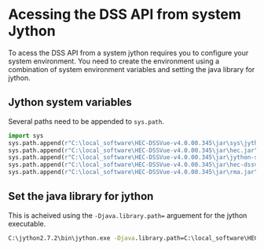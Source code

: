 # Acessing the DSS API from system Jython
To acess the DSS API from a system jython requires you to configure your system environment. You need to create the environment using a combination of system environment variables and setting the java library for jython.

## Jython system variables
Several paths need to be appended to `sys.path`.

```python
import sys
sys.path.append(r"C:\local_software\HEC-DSSVue-v4.0.00.345\jar\sys\jythonUtils.jar")
sys.path.append(r"C:\local_software\HEC-DSSVue-v4.0.00.345\jar\hec.jar")
sys.path.append(r"C:\local_software\HEC-DSSVue-v4.0.00.345\jar\jython-standalone-2.7.0.jar")
sys.path.append(r"C:\local_software\HEC-DSSVue-v4.0.00.345\jar\hec-dssvue-dev.jar")
sys.path.append(r"C:\local_software\HEC-DSSVue-v4.0.00.345\jar\rma.jar")
```
## Set the java library for jython
This is acheived using the `-Djava.library.path=` arguement for the jython executable.

```cmd
C:\jython2.7.2\bin\jython.exe -Djava.library.path=C:\local_software\HEC-DSSVue-v4.0.00.345\lib
```
